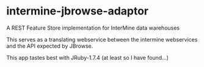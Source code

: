 intermine-jbrowse-adaptor
=========================

A REST Feature Store implementation for InterMine data warehouses

This serves as a translating webservice between the intermine webservices and
the API expected by JBrowse.

This app tastes best with JRuby-1.7.4 (at least so I have found...)
